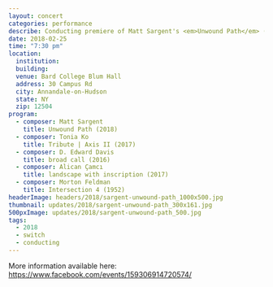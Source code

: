 ```yaml
---
layout: concert
categories: performance
describe: Conducting premiere of Matt Sargent's <em>Unwound Path</em> (2018), [Switch~ Ensemble].
date: 2018-02-25
time: "7:30 pm"
location:
  institution:
  building:
  venue: Bard College Blum Hall
  address: 30 Campus Rd
  city: Annandale-on-Hudson
  state: NY
  zip: 12504
program:
  - composer: Matt Sargent
    title: Unwound Path (2018)
  - composer: Tonia Ko
    title: Tribute | Axis II (2017)
  - composer: D. Edward Davis
    title: broad call (2016)
  - composer: Alican Çamcı
    title: landscape with inscription (2017)
  - composer: Morton Feldman
    title: Intersection 4 (1952)
headerImage: headers/2018/sargent-unwound-path_1000x500.jpg
thumbnail: updates/2018/sargent-unwound-path_300x161.jpg
500pxImage: updates/2018/sargent-unwound-path_500.jpg
tags:
  - 2018
  - switch
  - conducting
---
```


More information available here: <a href="https://www.facebook.com/events/159306914720574/" target="blank">https://www.facebook.com/events/159306914720574/ </a>

<!-- should we have a separate field for ticket sales and time -->
